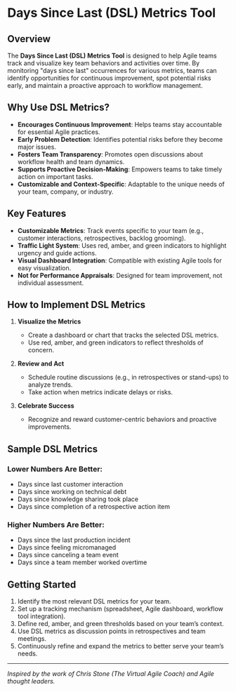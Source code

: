 # Days Since Last (DSL) Metrics Tool

## Overview
The **Days Since Last (DSL) Metrics Tool** is designed to help Agile teams track and visualize key team behaviors and activities over time. By monitoring "days since last" occurrences for various metrics, teams can identify opportunities for continuous improvement, spot potential risks early, and maintain a proactive approach to workflow management.

## Why Use DSL Metrics?
- **Encourages Continuous Improvement**: Helps teams stay accountable for essential Agile practices.
- **Early Problem Detection**: Identifies potential risks before they become major issues.
- **Fosters Team Transparency**: Promotes open discussions about workflow health and team dynamics.
- **Supports Proactive Decision-Making**: Empowers teams to take timely action on important tasks.
- **Customizable and Context-Specific**: Adaptable to the unique needs of your team, company, or industry.

## Key Features
- **Customizable Metrics**: Track events specific to your team (e.g., customer interactions, retrospectives, backlog grooming).
- **Traffic Light System**: Uses red, amber, and green indicators to highlight urgency and guide actions.
- **Visual Dashboard Integration**: Compatible with existing Agile tools for easy visualization.
- **Not for Performance Appraisals**: Designed for team improvement, not individual assessment.

## How to Implement DSL Metrics
1. **Visualize the Metrics**
   - Create a dashboard or chart that tracks the selected DSL metrics.
   - Use red, amber, and green indicators to reflect thresholds of concern.

2. **Review and Act**
   - Schedule routine discussions (e.g., in retrospectives or stand-ups) to analyze trends.
   - Take action when metrics indicate delays or risks.

3. **Celebrate Success**
   - Recognize and reward customer-centric behaviors and proactive improvements.

## Sample DSL Metrics
### Lower Numbers Are Better:
- Days since last customer interaction
- Days since working on technical debt
- Days since knowledge sharing took place
- Days since completion of a retrospective action item

### Higher Numbers Are Better:
- Days since the last production incident
- Days since feeling micromanaged
- Days since canceling a team event
- Days since a team member worked overtime

## Getting Started
1. Identify the most relevant DSL metrics for your team.
2. Set up a tracking mechanism (spreadsheet, Agile dashboard, workflow tool integration).
3. Define red, amber, and green thresholds based on your team’s context.
4. Use DSL metrics as discussion points in retrospectives and team meetings.
5. Continuously refine and expand the metrics to better serve your team’s needs.

---
*Inspired by the work of Chris Stone (The Virtual Agile Coach) and Agile thought leaders.*

